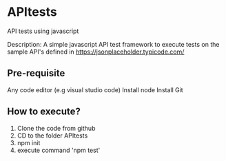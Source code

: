 # APItests
API tests using javascript

Description:
A simple javascript API test framework to execute tests on the sample API's defined in https://jsonplaceholder.typicode.com/


<h2> Pre-requisite </h2>
  
  Any code editor (e.g visual studio code)
  Install node
  Install Git
  
  
<h2>How to execute?</h2>
  
  1. Clone the code from github
  2. CD to the folder APItests
  3. npm init
  4. execute command 'npm test'
  
  
  


